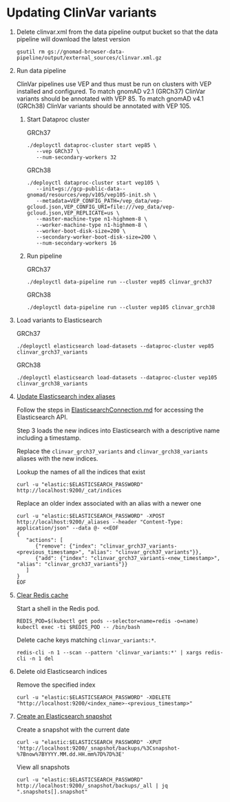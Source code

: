 # Updating ClinVar variants

1. Delete clinvar.xml from the data pipeline output bucket so that the data pipeline will download the latest version

   ```
   gsutil rm gs://gnomad-browser-data-pipeline/output/external_sources/clinvar.xml.gz
   ```

2. Run data pipeline

   ClinVar pipelines use VEP and thus must be run on clusters with VEP installed and configured. To match gnomAD v2.1 (GRCh37) ClinVar variants should be annotated with VEP 85. To match gnomAD v4.1 (GRCh38) ClinVar variants should be annotated with VEP 105.

   1. Start Dataproc cluster

      GRCh37

      ```
      ./deployctl dataproc-cluster start vep85 \
         --vep GRCh37 \
         --num-secondary-workers 32
      ```

      GRCh38

      ```
      ./deployctl dataproc-cluster start vep105 \
         --init=gs://gcp-public-data--gnomad/resources/vep/v105/vep105-init.sh \
         --metadata=VEP_CONFIG_PATH=/vep_data/vep-gcloud.json,VEP_CONFIG_URI=file:///vep_data/vep-gcloud.json,VEP_REPLICATE=us \
         --master-machine-type n1-highmem-8 \
         --worker-machine-type n1-highmem-8 \
         --worker-boot-disk-size=200 \
         --secondary-worker-boot-disk-size=200 \
         --num-secondary-workers 16
      ```

   2. Run pipeline

      GRCh37

      ```
      ./deployctl data-pipeline run --cluster vep85 clinvar_grch37
      ```

      GRCh38

      ```
      ./deployctl data-pipeline run --cluster vep105 clinvar_grch38
      ```

3. Load variants to Elasticsearch

   GRCh37

   ```
   ./deployctl elasticsearch load-datasets --dataproc-cluster vep85 clinvar_grch37_variants
   ```

   GRCh38

   ```
   ./deployctl elasticsearch load-datasets --dataproc-cluster vep105 clinvar_grch38_variants
   ```

4. [Update Elasticsearch index aliases](./ElasticsearchIndexAliases.md)

   Follow the steps in [ElasticsearchConnection.md](./ElasticsearchConnection.md) for accessing the Elasticsearch API.

   Step 3 loads the new indices into Elasticsearch with a descriptive name including a timestamp.

   Replace the `clinvar_grch37_variants` and `clinvar_grch38_variants` aliases with the new indices.

   Lookup the names of all the indices that exist

   ```
   curl -u "elastic:$ELASTICSEARCH_PASSWORD" http://localhost:9200/_cat/indices
   ```

   Replace an older index associated with an alias with a newer one

   ```
   curl -u "elastic:$ELASTICSEARCH_PASSWORD" -XPOST http://localhost:9200/_aliases --header "Content-Type: application/json" --data @- <<EOF
   {
      "actions": [
         {"remove": {"index": "clinvar_grch37_variants-<previous_timestamp>", "alias": "clinvar_grch37_variants"}},
         {"add": {"index": "clinvar_grch37_variants-<new_timestamp>", "alias": "clinvar_grch37_variants"}}
      ]
   }
   EOF
   ```

5. [Clear Redis cache](./RedisCache.md)

   Start a shell in the Redis pod.

   ```
   REDIS_POD=$(kubectl get pods --selector=name=redis -o=name)
   kubectl exec -ti $REDIS_POD -- /bin/bash
   ```

   Delete cache keys matching `clinvar_variants:*`.

   ```
   redis-cli -n 1 --scan --pattern 'clinvar_variants:*' | xargs redis-cli -n 1 del
   ```

6. Delete old Elasticsearch indices

   Remove the specified index

   ```
   curl -u "elastic:$ELASTICSEARCH_PASSWORD" -XDELETE "http://localhost:9200/<index_name>-<previous_timestamp>"
   ```

7. [Create an Elasticsearch snapshot](./ElasticsearchSnapshots.md)

   Create a snapshot with the current date

   ```
   curl -u "elastic:$ELASTICSEARCH_PASSWORD" -XPUT 'http://localhost:9200/_snapshot/backups/%3Csnapshot-%7Bnow%7BYYYY.MM.dd.HH.mm%7D%7D%3E'
   ```

   View all snapshots

   ```
   curl -u "elastic:$ELASTICSEARCH_PASSWORD" http://localhost:9200/_snapshot/backups/_all | jq ".snapshots[].snapshot"
   ```
